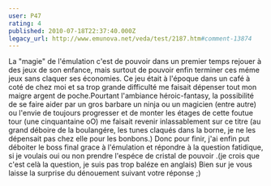 ```yaml
---
user: P47
rating: 4
published: 2010-07-18T22:37:40.000Z
legacy_url: http://www.emunova.net/veda/test/2187.htm#comment-13874
---
```

La "magie" de l'émulation c'est de pouvoir dans un premier temps rejouer à des jeux de son enfance, mais surtout de pouvoir enfin terminer ces méme jeux sans claquer ses économies.
Ce jeu était à l'époque dans un café à coté de chez moi et sa trop grande difficulté me faisait dépenser tout mon maigre argent de poche.Pourtant l'ambiance héroic-fantasy, la possibilité de se faire aider par un gros barbare un ninja ou un magicien (entre autre) ou l'envie de toujours progresser et de monter les étages de cette foutue tour (une cinquantaine oO) me faisait revenir inlassablement sur ce titre (au grand déboire de la boulangére, les tunes claqués dans la borne, je ne les dépensait pas chez elle pour les bonbons.)
Donc pour finir, j'ai enfin put déboiter le boss final grace à l'émulation et répondre à la question fatidique, si je voulais oui ou non prendre l'espéce de cristal de pouvoir .(je crois que c'est celà la question, je suis pas trop baléze en anglais)
Bien sur je vous laisse la surprise du dénouement suivant votre réponse ;)